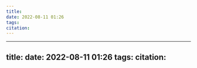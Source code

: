 ```yaml
---
title: 
date: 2022-08-11 01:26
tags: 
citation: 
---
```


 ---
title: 
date: 2022-08-11 01:26
tags:
citation:
---

